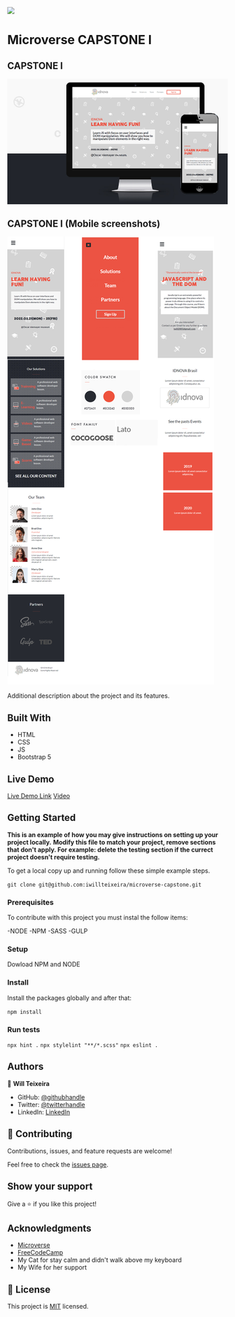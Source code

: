 ![](https://img.shields.io/badge/Microverse-blueviolet)

# Microverse CAPSTONE I

## CAPSTONE I 

![screenshot](./screen_apresent.png)

## CAPSTONE I (Mobile screenshots)

![screenshot](./screen_mobile.png)

Additional description about the project and its features.

## Built With

- HTML
- CSS
- JS
- Bootstrap 5


## Live Demo

[Live Demo Link](https://iwillteixeira.github.io/microverse-capstone/index.html)
[Video](https://iwillteixeira.github.io/microverse-capstone/index.html)


## Getting Started

**This is an example of how you may give instructions on setting up your project locally.**
**Modify this file to match your project, remove sections that don't apply. For example: delete the testing section if the currect project doesn't require testing.**


To get a local copy up and running follow these simple example steps.

`git clone git@github.com:iwillteixeira/microverse-capstone.git`

### Prerequisites

To contribute with this project you must instal the follow items:

-NODE
-NPM
-SASS
-GULP
### Setup

Dowload NPM and NODE
### Install

Install the packages globally and after that:

`npm install`

### Run tests

`npx hint .`
`npx stylelint "**/*.scss"`
`npx eslint .`
## Authors

👤 **Will Teixeira**

- GitHub: [@githubhandle](https://github.com/iwillteixeira)
- Twitter: [@twitterhandle](https://twitter.com/iwillteixeira)
- LinkedIn: [LinkedIn](https://www.linkedin.com/in/juscelino-t-39aa9049/)

## 🤝 Contributing

Contributions, issues, and feature requests are welcome!

Feel free to check the [issues page](../../issues/).

## Show your support

Give a ⭐️ if you like this project!

## Acknowledgments

- [Microverse](https://www.microverse.com)
- [FreeCodeCamp](https://www.freecodecamp.com)
- My Cat for stay calm and didn't walk above my keyboard
- My Wife for her support

## 📝 License

This project is [MIT](./MIT.md) licensed.
